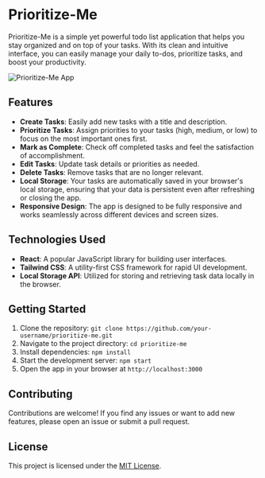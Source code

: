 # Prioritize-Me

Prioritize-Me is a simple yet powerful todo list application that helps you stay organized and on top of your tasks. With its clean and intuitive interface, you can easily manage your daily to-dos, prioritize tasks, and boost your productivity.

![Prioritize-Me App](prioritize-me.png)

## Features

- **Create Tasks**: Easily add new tasks with a title and description.
- **Prioritize Tasks**: Assign priorities to your tasks (high, medium, or low) to focus on the most important ones first.
- **Mark as Complete**: Check off completed tasks and feel the satisfaction of accomplishment.
- **Edit Tasks**: Update task details or priorities as needed.
- **Delete Tasks**: Remove tasks that are no longer relevant.
- **Local Storage**: Your tasks are automatically saved in your browser's local storage, ensuring that your data is persistent even after refreshing or closing the app.
- **Responsive Design**: The app is designed to be fully responsive and works seamlessly across different devices and screen sizes.

## Technologies Used

- **React**: A popular JavaScript library for building user interfaces.
- **Tailwind CSS**: A utility-first CSS framework for rapid UI development.
- **Local Storage API**: Utilized for storing and retrieving task data locally in the browser.

## Getting Started

1. Clone the repository: `git clone https://github.com/your-username/prioritize-me.git`
2. Navigate to the project directory: `cd prioritize-me`
3. Install dependencies: `npm install`
4. Start the development server: `npm start`
5. Open the app in your browser at `http://localhost:3000`

## Contributing

Contributions are welcome! If you find any issues or want to add new features, please open an issue or submit a pull request.

## License

This project is licensed under the [MIT License](LICENSE).
